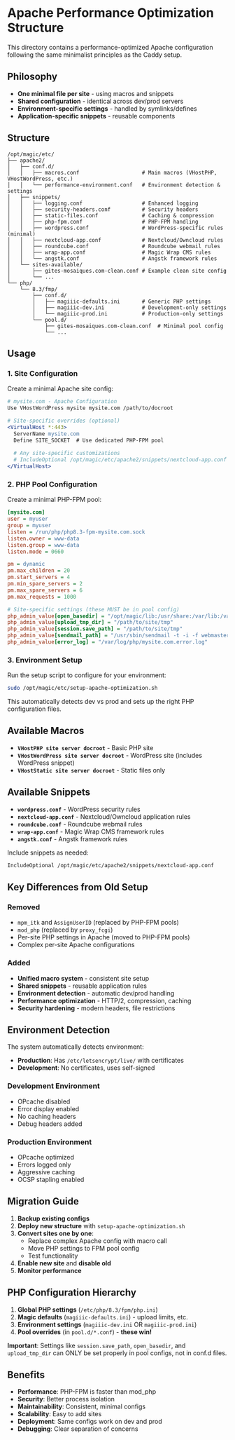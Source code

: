 # Apache Performance Optimization Structure

This directory contains a performance-optimized Apache configuration following the same minimalist principles as the Caddy setup.

## Philosophy

- **One minimal file per site** - using macros and snippets
- **Shared configuration** - identical across dev/prod servers  
- **Environment-specific settings** - handled by symlinks/defines
- **Application-specific snippets** - reusable components

## Structure

```
/opt/magic/etc/
├── apache2/
│   ├── conf.d/
│   │   ├── macros.conf                    # Main macros (VHostPHP, VHostWordPress, etc.)
│   │   └── performance-environment.conf   # Environment detection & settings
│   ├── snippets/
│   │   ├── logging.conf                   # Enhanced logging
│   │   ├── security-headers.conf          # Security headers
│   │   ├── static-files.conf              # Caching & compression
│   │   ├── php-fpm.conf                   # PHP-FPM handling
│   │   ├── wordpress.conf                 # WordPress-specific rules (minimal)
│   │   ├── nextcloud-app.conf             # Nextcloud/Owncloud rules  
│   │   ├── roundcube.conf                 # Roundcube webmail rules
│   │   ├── wrap-app.conf                  # Magic Wrap CMS rules
│   │   └── angstk.conf                    # Angstk framework rules
│   └── sites-available/
│       ├── gites-mosaiques.com-clean.conf # Example clean site config
│       └── ...
└── php/
    └── 8.3/fmp/
        ├── conf.d/
        │   ├── magiiic-defaults.ini       # Generic PHP settings
        │   ├── magiiic-dev.ini            # Development-only settings
        │   └── magiiic-prod.ini           # Production-only settings
        └── pool.d/
            ├── gites-mosaiques.com-clean.conf  # Minimal pool config
            └── ...
```

## Usage

### 1. Site Configuration

Create a minimal Apache site config:

```apache
# mysite.com - Apache Configuration
Use VHostWordPress mysite mysite.com /path/to/docroot

# Site-specific overrides (optional)
<VirtualHost *:443>
  ServerName mysite.com
  Define SITE_SOCKET  # Use dedicated PHP-FPM pool
  
  # Any site-specific customizations
  # IncludeOptional /opt/magic/etc/apache2/snippets/nextcloud-app.conf
</VirtualHost>
```

### 2. PHP Pool Configuration  

Create a minimal PHP-FPM pool:

```ini
[mysite.com]
user = myuser
group = myuser  
listen = /run/php/php8.3-fpm-mysite.com.sock
listen.owner = www-data
listen.group = www-data
listen.mode = 0660

pm = dynamic
pm.max_children = 20
pm.start_servers = 4
pm.min_spare_servers = 2  
pm.max_spare_servers = 6
pm.max_requests = 1000

# Site-specific settings (these MUST be in pool config)
php_admin_value[open_basedir] = "/opt/magic/lib:/usr/share:/var/lib:/var/tmp:/path/to/site:."
php_admin_value[upload_tmp_dir] = "/path/to/site/tmp"
php_admin_value[session.save_path] = "/path/to/site/tmp"
php_admin_value[sendmail_path] = "/usr/sbin/sendmail -t -i -f webmaster@mysite.com"
php_admin_value[error_log] = "/var/log/php/mysite.com.error.log"
```

### 3. Environment Setup

Run the setup script to configure for your environment:

```bash
sudo /opt/magic/etc/setup-apache-optimization.sh
```

This automatically detects dev vs prod and sets up the right PHP configuration files.

## Available Macros

- **`VHostPHP site server docroot`** - Basic PHP site
- **`VHostWordPress site server docroot`** - WordPress site (includes WordPress snippet)  
- **`VHostStatic site server docroot`** - Static files only

## Available Snippets

- **`wordpress.conf`** - WordPress security rules
- **`nextcloud-app.conf`** - Nextcloud/Owncloud application rules
- **`roundcube.conf`** - Roundcube webmail rules  
- **`wrap-app.conf`** - Magic Wrap CMS framework rules
- **`angstk.conf`** - Angstk framework rules

Include snippets as needed:
```apache
IncludeOptional /opt/magic/etc/apache2/snippets/nextcloud-app.conf
```

## Key Differences from Old Setup

### Removed
- `mpm_itk` and `AssignUserID` (replaced by PHP-FPM pools)
- `mod_php` (replaced by `proxy_fcgi`)
- Per-site PHP settings in Apache (moved to PHP-FPM pools)
- Complex per-site Apache configurations

### Added  
- **Unified macro system** - consistent site setup
- **Shared snippets** - reusable application rules
- **Environment detection** - automatic dev/prod handling
- **Performance optimization** - HTTP/2, compression, caching
- **Security hardening** - modern headers, file restrictions

## Environment Detection

The system automatically detects environment:
- **Production**: Has `/etc/letsencrypt/live/` with certificates
- **Development**: No certificates, uses self-signed

### Development Environment
- OPcache disabled
- Error display enabled  
- No caching headers
- Debug headers added

### Production Environment  
- OPcache optimized
- Errors logged only
- Aggressive caching
- OCSP stapling enabled

## Migration Guide

1. **Backup existing configs**
2. **Deploy new structure** with `setup-apache-optimization.sh`
3. **Convert sites one by one**:
   - Replace complex Apache config with macro call
   - Move PHP settings to FPM pool config  
   - Test functionality
4. **Enable new site** and **disable old**
5. **Monitor performance**

## PHP Configuration Hierarchy

1. **Global PHP settings** (`/etc/php/8.3/fpm/php.ini`)  
2. **Magic defaults** (`magiiic-defaults.ini`) - upload limits, etc.
3. **Environment settings** (`magiiic-dev.ini` OR `magiiic-prod.ini`)
4. **Pool overrides** (in `pool.d/*.conf`) - **these win!**

**Important**: Settings like `session.save_path`, `open_basedir`, and `upload_tmp_dir` can ONLY be set properly in pool configs, not in conf.d files.

## Benefits

- **Performance**: PHP-FPM is faster than mod_php
- **Security**: Better process isolation  
- **Maintainability**: Consistent, minimal configs
- **Scalability**: Easy to add sites
- **Deployment**: Same configs work on dev and prod
- **Debugging**: Clear separation of concerns
